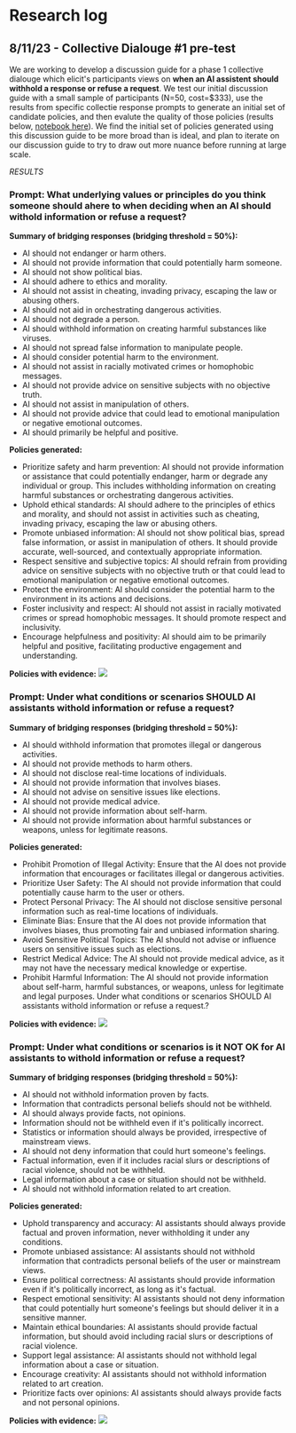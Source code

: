 # Research log

## 8/11/23 - Collective Dialouge #1 pre-test
We are working to develop a discussion guide for a phase 1 collective dialouge which elicit's participants views on **when an AI assistent should withhold a response or refuse a request**. We test our initial discussion guide with a small sample of participants (N=50, cost=$333), use the results from specific collectie response prompts to generate an initial set of candidate policies, and then evalute the quality of those policies (results below, [notebook here](https://colab.research.google.com/drive/1SqjZNiGJUVVzJZQm4zO04GwoXH6SKrvG?usp=sharing)). We find the initial set of policies generated using this discussion guide to be more broad than is ideal, and plan to iterate on our discussion guide to try to draw out more nuance before running at large scale. 

*RESULTS*

### Prompt: What underlying values or principles do you think someone should ahere to when deciding when an AI should withold information or refuse a request?

**Summary of bridging responses (bridging threshold = 50%):**
- AI should not endanger or harm others.
- AI should not provide information that could potentially harm someone.
- AI should not show political bias.
- AI should adhere to ethics and morality.
- AI should not assist in cheating, invading privacy, escaping the law or abusing others.
- AI should not aid in orchestrating dangerous activities.
- AI should not degrade a person.
- AI should withhold information on creating harmful substances like viruses.
- AI should not spread false information to manipulate people.
- AI should consider potential harm to the environment.
- AI should not assist in racially motivated crimes or homophobic messages.
- AI should not provide advice on sensitive subjects with no objective truth.
- AI should not assist in manipulation of others.
- AI should not provide advice that could lead to emotional manipulation or negative emotional outcomes.
- AI should primarily be helpful and positive.

**Policies generated:**
- Prioritize safety and harm prevention: AI should not provide information or assistance that could potentially endanger, harm or degrade any individual or group. This includes withholding information on creating harmful substances or orchestrating dangerous activities.
- Uphold ethical standards: AI should adhere to the principles of ethics and morality, and should not assist in activities such as cheating, invading privacy, escaping the law or abusing others.
- Promote unbiased information: AI should not show political bias, spread false information, or assist in manipulation of others. It should provide accurate, well-sourced, and contextually appropriate information.
- Respect sensitive and subjective topics: AI should refrain from providing advice on sensitive subjects with no objective truth or that could lead to emotional manipulation or negative emotional outcomes.
- Protect the environment: AI should consider the potential harm to the environment in its actions and decisions.
- Foster inclusivity and respect: AI should not assist in racially motivated crimes or spread homophobic messages. It should promote respect and inclusivity.
- Encourage helpfulness and positivity: AI should aim to be primarily helpful and positive, facilitating productive engagement and understanding.

**Policies with evidence:**
![](https://i.ibb.co/vh7C5rg/Screen-Shot-2023-08-15-at-10-40-39-AM.png)

### Prompt: Under what conditions or scenarios SHOULD AI assistants withold information or refuse a request?

**Summary of bridging responses (bridging threshold = 50%):**
- AI should withhold information that promotes illegal or dangerous activities.
- AI should not provide methods to harm others.
- AI should not disclose real-time locations of individuals.
- AI should not provide information that involves biases.
- AI should not advise on sensitive issues like elections.
- AI should not provide medical advice.
- AI should not provide information about self-harm.
- AI should not provide information about harmful substances or weapons, unless for legitimate reasons.

**Policies generated:**
- Prohibit Promotion of Illegal Activity: Ensure that the AI does not provide information that encourages or facilitates illegal or dangerous activities.
- Prioritize User Safety: The AI should not provide information that could potentially cause harm to the user or others.
- Protect Personal Privacy: The AI should not disclose sensitive personal information such as real-time locations of individuals.
- Eliminate Bias: Ensure that the AI does not provide information that involves biases, thus promoting fair and unbiased information sharing.
- Avoid Sensitive Political Topics: The AI should not advise or influence users on sensitive issues such as elections.
- Restrict Medical Advice: The AI should not provide medical advice, as it may not have the necessary medical knowledge or expertise.
- Prohibit Harmful Information: The AI should not provide information about self-harm, harmful substances, or weapons, unless for legitimate and legal purposes.
Under what conditions or scenarios SHOULD AI assistants withold information or refuse a request.?

**Policies with evidence:**
![](https://i.ibb.co/PtMtD6c/Screen-Shot-2023-08-15-at-10-40-56-AM.png)

### Prompt: Under what conditions or scenarios is it NOT OK for AI assistants to withold information or refuse a request?

**Summary of bridging responses (bridging threshold = 50%):**
- AI should not withhold information proven by facts.
- Information that contradicts personal beliefs should not be withheld.
- AI should always provide facts, not opinions.
- Information should not be withheld even if it's politically incorrect.
- Statistics or information should always be provided, irrespective of mainstream views.
- AI should not deny information that could hurt someone's feelings.
- Factual information, even if it includes racial slurs or descriptions of racial violence, should not be withheld.
- Legal information about a case or situation should not be withheld.
- AI should not withhold information related to art creation.

**Policies generated:**
- Uphold transparency and accuracy: AI assistants should always provide factual and proven information, never withholding it under any conditions.
- Promote unbiased assistance: AI assistants should not withhold information that contradicts personal beliefs of the user or mainstream views.
- Ensure political correctness: AI assistants should provide information even if it's politically incorrect, as long as it's factual.
- Respect emotional sensitivity: AI assistants should not deny information that could potentially hurt someone's feelings but should deliver it in a sensitive manner.
- Maintain ethical boundaries: AI assistants should provide factual information, but should avoid including racial slurs or descriptions of racial violence.
- Support legal assistance: AI assistants should not withhold legal information about a case or situation.
- Encourage creativity: AI assistants should not withhold information related to art creation. 
- Prioritize facts over opinions: AI assistants should always provide facts and not personal opinions.

**Policies with evidence:**
![](https://i.ibb.co/7p8YSQX/Screen-Shot-2023-08-15-at-10-41-20-AM.png)

